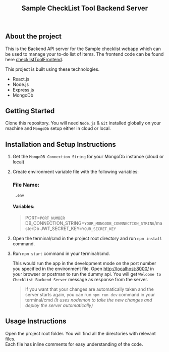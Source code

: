 <h2 align="center">
  Sample CheckList Tool Backend Server<br/>
</h2>

<br/>

## About the project

This is the Backend API server for the Sample checklist webapp which can be used to manage your to-do list of items. The frontend code can be found here <a href="https://github.com/antrikshkmr/checklistToolFrontend" target="_blank">checklistToolFrontend</a>.<br/>

This project is built using these technologies.

- React.js
- Node.js
- Express.js
- MongoDb

## Getting Started

Clone this repository. You will need `Node.js` & `Git` installed globally on your machine and `MongoDb` setup either in cloud or local.

## Installation and Setup Instructions

1.  Get the `MongoDB Connection String` for your MongoDb instance (cloud or local)
1.  Create environment variable file with the following variables:

    ### **File Name**:

         .env

    #### Variables:

    > PORT=`PORT_NUMBER`<br/>
    > DB_CONNECTION_STRING=`YOUR_MONGODB_CONNNECTION_STRING`/masterDb
    > JWT_SECRET_KEY=`YOUR_SECRET_KEY`

2)  Open the terminal/cmd in the project root directory and run `npm install` command.

3)  Run `npm start` command in your terminal/cmd.

    This would run the app in the development mode on the port number you specified in the environment file.
    Open [http://localhost:8000/](http://localhost:8000) in your browser or postman to run the dummy api. You will get `Welcome to Checklist Backend Server` message as response from the server.

    > If you want that your changes are automatically taken and the server starts again, you can run `npm run dev` command in your terminal/cmd _(It uses nodemon to take the new changes and deploy the server automatically)_

## Usage Instructions

Open the project root folder. You will find all the directories with relevant files.<br/>
Each file has inline comments for easy understanding of the code.<br/>
